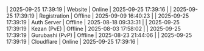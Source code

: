 | 2025-09-25 17:39:19 | Website | Online | 2025-09-25 17:39:16 |
| 2025-09-25 17:39:19 | Registration | Offline | 2025-09-09 16:40:23 |
| 2025-09-25 17:39:19 | Auth Server | Offline | 2025-08-18 09:33:31 |
| 2025-09-25 17:39:19 | Kezan (PvE) | Offline | 2025-08-03 17:58:02 |
| 2025-09-25 17:39:19 | Gurubashi (PvP) | Offline | 2025-08-23 21:44:06 |
| 2025-09-25 17:39:19 | Cloudflare | Online | 2025-09-25 17:39:16 |

